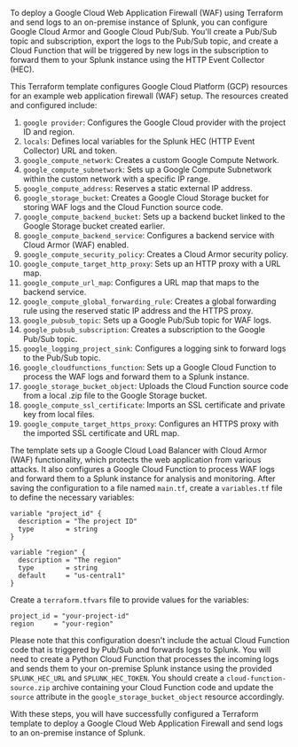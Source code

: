 To deploy a Google Cloud Web Application Firewall (WAF) using Terraform and send logs to an on-premise instance of Splunk, you can configure Google Cloud Armor and Google Cloud Pub/Sub. You'll create a Pub/Sub topic and subscription, export the logs to the Pub/Sub topic, and create a Cloud Function that will be triggered by new logs in the subscription to forward them to your Splunk instance using the HTTP Event Collector (HEC).

This Terraform template configures Google Cloud Platform (GCP) resources for an example web application firewall (WAF) setup. The resources created and configured include:

1. `google provider`: Configures the Google Cloud provider with the project ID and region.
2. `locals`: Defines local variables for the Splunk HEC (HTTP Event Collector) URL and token.
3. `google_compute_network`: Creates a custom Google Compute Network.
4. `google_compute_subnetwork`: Sets up a Google Compute Subnetwork within the custom network with a specific IP range.
5. `google_compute_address`: Reserves a static external IP address.
6. `google_storage_bucket`: Creates a Google Cloud Storage bucket for storing WAF logs and the Cloud Function source code.
7. `google_compute_backend_bucket`: Sets up a backend bucket linked to the Google Storage bucket created earlier.
8. `google_compute_backend_service`: Configures a backend service with Cloud Armor (WAF) enabled.
9. `google_compute_security_policy`: Creates a Cloud Armor security policy.
10. `google_compute_target_http_proxy`: Sets up an HTTP proxy with a URL map.
11. `google_compute_url_map`: Configures a URL map that maps to the backend service.
12. `google_compute_global_forwarding_rule`: Creates a global forwarding rule using the reserved static IP address and the HTTPS proxy.
13. `google_pubsub_topic`: Sets up a Google Pub/Sub topic for WAF logs.
14. `google_pubsub_subscription`: Creates a subscription to the Google Pub/Sub topic.
15. `google_logging_project_sink`: Configures a logging sink to forward logs to the Pub/Sub topic.
16. `google_cloudfunctions_function`: Sets up a Google Cloud Function to process the WAF logs and forward them to a Splunk instance.
17. `google_storage_bucket_object`: Uploads the Cloud Function source code from a local .zip file to the Google Storage bucket.
18. `google_compute_ssl_certificate`: Imports an SSL certificate and private key from local files.
19. `google_compute_target_https_proxy`: Configures an HTTPS proxy with the imported SSL certificate and URL map.

The template sets up a Google Cloud Load Balancer with Cloud Armor (WAF) functionality, which protects the web application from various attacks. It also configures a Google Cloud Function to process WAF logs and forward them to a Splunk instance for analysis and monitoring.
After saving the configuration to a file named `main.tf`, create a `variables.tf` file to define the necessary variables:
```hcl
variable "project_id" {
  description = "The project ID"
  type        = string
}

variable "region" {
  description = "The region"
  type        = string
  default     = "us-central1"
}
```

Create a `terraform.tfvars` file to provide values for the variables:
```hcl
project_id = "your-project-id"
region     = "your-region"
```

Please note that this configuration doesn't include the actual Cloud Function code that is triggered by Pub/Sub and forwards logs to Splunk. You will need to create a Python Cloud Function that processes the incoming logs and sends them to your on-premise Splunk instance using the provided `SPLUNK_HEC_URL` and `SPLUNK_HEC_TOKEN`. You should create a `cloud-function-source.zip` archive containing your Cloud Function code and update the `source` attribute in the `google_storage_bucket_object` resource accordingly.

With these steps, you will have successfully configured a Terraform template to deploy a Google Cloud Web Application Firewall and send logs to an on-premise instance of Splunk.
